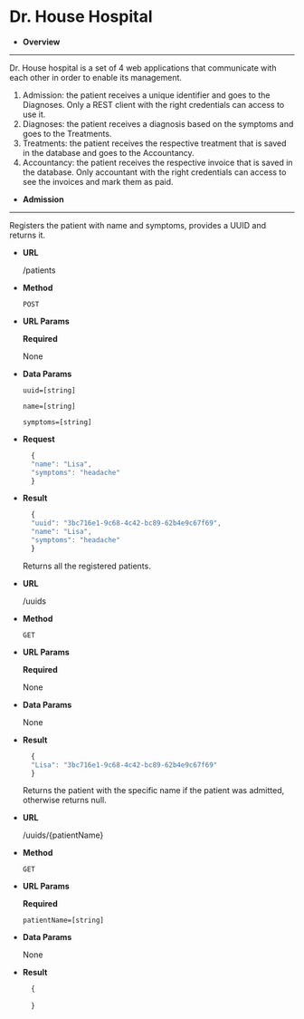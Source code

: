 **Dr. House Hospital**
=======
* **Overview**
-----------
  Dr. House hospital is a set of 4 web applications that communicate with each other in order to enable its management.

  1. Admission: the patient receives a unique identifier and goes to the Diagnoses. Only a REST client with the right credentials can access to use it.
  2. Diagnoses: the patient receives a diagnosis based on the symptoms and goes to the Treatments.
  3. Treatments: the patient receives the respective treatment that is saved in the database and goes to the Accountancy.
  4. Accountancy: the patient receives the respective invoice that is saved in the database. Only accountant with the right credentials can access to see the   invoices and mark them as paid.

* **Admission**
-----------
  Registers the patient with name and symptoms, provides a UUID and returns it.

* **URL**

  /patients

* **Method**

  `POST`

* **URL Params**

  **Required**

  None
  
* **Data Params**

  `uuid=[string]`
  
  `name=[string]`
  
  `symptoms=[string]`
 
* **Request**

  ```javascript
    { 
    "name": "Lisa", 
    "symptoms": "headache"
    }
  ```
* **Result**

  ```javascript
    {
    "uuid": "3bc716e1-9c68-4c42-bc89-62b4e9c67f69", 
    "name": "Lisa", 
    "symptoms": "headache"
    }
  ```
  Returns all the registered patients.
  
* **URL**

  /uuids

* **Method**

  `GET`

* **URL Params**

  **Required**

  None
  
* **Data Params**

  None
  
* **Result**

  ```javascript
    {
    "Lisa": "3bc716e1-9c68-4c42-bc89-62b4e9c67f69"
    }
  ```
  Returns the patient with the specific name if the patient was admitted, otherwise returns null.
  
* **URL**

  /uuids/{patientName}

* **Method**

  `GET`

* **URL Params**

  **Required**

  `patientName=[string]`
  
* **Data Params**

  None
  
* **Result**

  ```javascript
    {
    
    }
  ```
  

